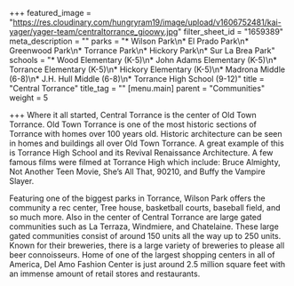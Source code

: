 +++
featured_image = "https://res.cloudinary.com/hungryram19/image/upload/v1606752481/kai-yager/yager-team/centraltorrance_gioowy.jpg"
filter_sheet_id = "1659389"
meta_description = ""
parks = "* Wilson Park\n* El Prado Park\n* Greenwood Park\n* Torrance Park\n* Hickory Park\n* Sur La Brea Park"
schools = "* Wood Elementary (K-5)\n* John Adams Elementary (K-5)\n* Torrance Elementary (K-5)\n* Hickory Elementary (K-5)\n* Madrona Middle (6-8)\n* J.H. Hull Middle (6-8)\n* Torrance High School (9-12)"
title = "Central Torrance"
title_tag = ""
[menu.main]
parent = "Communities"
weight = 5

+++
Where it all started, Central Torrance is the center of Old Town Torrance. Old Town Torrance is one of the most historic sections of Torrance with homes over 100 years old. Historic architecture can be seen in homes and buildings all over Old Town Torrance. A great example of this is Torrance High School and its Revival Renaissance Architecture. A few famous films were filmed at Torrance High which include: Bruce Almighty, Not Another Teen Movie, She’s All That, 90210, and Buffy the Vampire Slayer.

Featuring one of the biggest parks in Torrance, Wilson Park offers the community a rec center, Tree house, basketball courts, baseball field, and so much more. Also in the center of Central Torrance are large gated communities such as La Terraza, Windmiere, and Chatelaine. These large gated communities consist of around 150 units all the way up to 250 units. Known for their breweries, there is a large variety of breweries to please all beer connoisseurs. Home of one of the largest shopping centers in all of America, Del Amo Fashion Center is just around 2.5 million square feet with an immense amount of retail stores and restaurants.